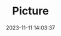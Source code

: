 ---
weight: 1
images:
- /images/edited/106.jpeg
title: Picture
date: 2023-11-11 14:03:37
tags:
- luminar
- work
---